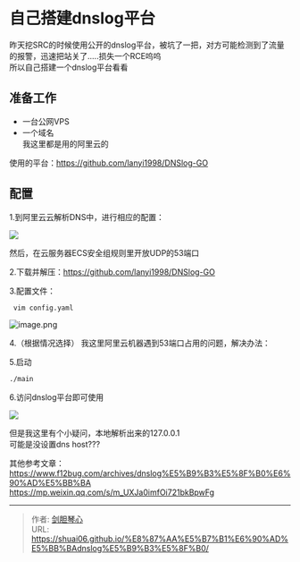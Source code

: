 # 自己搭建dnslog平台


<!--more-->


昨天挖SRC的时候使用公开的dnslog平台，被坑了一把，对方可能检测到了流量的报警，迅速把站关了.....损失一个RCE呜呜  
所以自己搭建一个dnslog平台看看



## 准备工作
- 一台公网VPS  
- 一个域名  
我这里都是用的阿里云的

  
使用的平台：https://github.com/lanyi1998/DNSlog-GO
  



## 配置
1.到阿里云云解析DNS中，进行相应的配置：
  
![](https://geoer666-1257264766.cos.ap-beijing.myqcloud.com//20230323151723.png)

然后，在云服务器ECS安全组规则里开放UDP的53端口




2.下载并解压：https://github.com/lanyi1998/DNSlog-GO



3.配置文件：
```bash
 vim config.yaml
```
![image.png](https://geoer666-1257264766.cos.ap-beijing.myqcloud.com//image.png.png)


4.（根据情况选择）
我这里阿里云机器遇到53端口占用的问题，解决办法：




5.启动
```bash
./main
```


6.访问dnslog平台即可使用

![](https://geoer666-1257264766.cos.ap-beijing.myqcloud.com//20230323152807.png)

但是我这里有个小疑问，本地解析出来的127.0.0.1  
可能是没设置dns host???


  
其他参考文章：
https://www.f12bug.com/archives/dnslog%E5%B9%B3%E5%8F%B0%E6%90%AD%E5%BB%BA
https://mp.weixin.qq.com/s/m_UXJa0imfOi721bkBpwFg

  








---

> 作者: [剑胆琴心](http://shuai06.github.io)  
> URL: https://shuai06.github.io/%E8%87%AA%E5%B7%B1%E6%90%AD%E5%BB%BAdnslog%E5%B9%B3%E5%8F%B0/  

